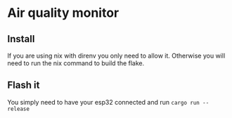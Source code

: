 # Air quality monitor
## Install
If you are using nix with direnv you only need to allow it.
Otherwise you will need to run the nix command to build the flake.

## Flash it
You simply need to have your esp32 connected and run `cargo run --release`
